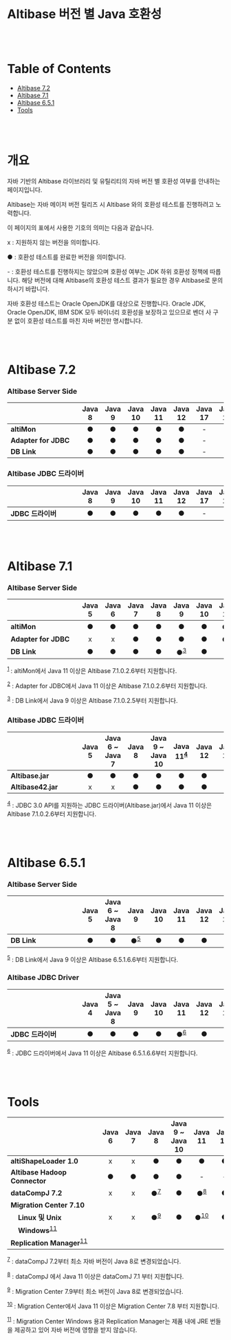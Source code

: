 # Altibase 버전 별 Java 호환성

<br/>

<br/>

# **Table of Contents** 

- [Altibase 7.2](#altibase-72)
- [Altibase 7.1](#altibase-71)
- [Altibase 6.5.1](#altibase-651)
- [Tools](#tools)

<br/>

<br/>

# 개요

자바 기반의 Altibase 라이브러리 및 유틸리티의 자바 버전 별 호환성 여부를 안내하는 페이지입니다. 

Altibase는 자바 메이저 버전 릴리즈 시 Altibase 와의 호환성 테스트를 진행하려고 노력합니다. 

이 페이지의 표에서 사용한 기호의 의미는 다음과 같습니다. 

x : 지원하지 않는 버전을 의미합니다.

● : 호환성 테스트를 완료한 버전을 의미합니다. 

\- : 호환성 테스트를 진행하지는 않았으며 호환성 여부는 JDK 하위 호환성 정책에 따릅니다. 해당 버전에 대해 Altibase의 호환성 테스트 결과가 필요한 경우 Altibase로 문의하시기 바랍니다. 

자바 호환성 테스트는 Oracle OpenJDK를 대상으로 진행합니다. Oracle JDK, Oracle OpenJDK, IBM SDK 모두 바이너리 호환성을 보장하고 있으므로 벤더 사 구분 없이 호환성 테스트를 마친 자바 버전만 명시합니다. 

<br/>

<br/>

# Altibase 7.2

### Altibase Server Side

| &nbsp;&nbsp;&nbsp;&nbsp;&nbsp;&nbsp;&nbsp;&nbsp;&nbsp;&nbsp;&nbsp;&nbsp;&nbsp;&nbsp;&nbsp;&nbsp;&nbsp;&nbsp;&nbsp;&nbsp;&nbsp;&nbsp;&nbsp;&nbsp;&nbsp;&nbsp;&nbsp;&nbsp;&nbsp;&nbsp;&nbsp;&nbsp;&nbsp;&nbsp;&nbsp; | Java 8 | Java 9 | Java 10 | Java 11 | Java 12 | Java 17 | Java 18 |
| ------------------------------------------------------------ | :----: | :----: | :-----: | :-----: | :-----: | :-----: | :-----: |
| **altiMon**                                                  |   ●    |   ●    |    ●    |    ●    |    ●    |    -    |    -    |
| **Adapter for JDBC**                                         |   ●    |   ●    |    ●    |    ●    |    ●    |    -    |    -    |
| **DB Link**                                                  |   ●    |   ●    |    ●    |    ●    |    ●    |    -    |    -    |

### Altibase JDBC 드라이버

| &nbsp;&nbsp;&nbsp;&nbsp;&nbsp;&nbsp;&nbsp;&nbsp;&nbsp;&nbsp;&nbsp;&nbsp;&nbsp;&nbsp;&nbsp;&nbsp;&nbsp;&nbsp;&nbsp;&nbsp;&nbsp;&nbsp;&nbsp;&nbsp;&nbsp;&nbsp;&nbsp;&nbsp;&nbsp;&nbsp;&nbsp;&nbsp;&nbsp;&nbsp;&nbsp; |  Java 8 | Java 9 | Java 10 | Java 11 | Java 12 | Java 17 | Java 18 |
| :----------------------------------------------------------- | :----------: | :----: | :-----: | :-----------: | :-----: | :-----------: | :-----: |
| **JDBC 드라이버**                                            |      ●       |   ●    |    ●    |       ●       |    ●    |       -       |    -    |

<br/>

<br/>

# Altibase 7.1

### Altibase Server Side

| &nbsp;&nbsp;&nbsp;&nbsp;&nbsp;&nbsp;&nbsp;&nbsp;&nbsp;&nbsp;&nbsp;&nbsp;&nbsp;&nbsp;&nbsp;&nbsp;&nbsp;&nbsp;&nbsp;&nbsp;&nbsp;&nbsp;&nbsp;&nbsp;&nbsp;&nbsp;&nbsp;&nbsp;&nbsp;&nbsp;&nbsp;&nbsp;&nbsp;&nbsp;&nbsp; |  Java 5 | Java 6 | Java 7 | Java 8 |               Java 9                | Java 10 |            Java 11            | Java 12 | Java 17 | Java 18 |
| ------------------------------------------------------------ | :-------------: | :----------: | :---------------------------------: | :-----: | :---------------------------------: | :-----: | :-----------: | :-----: | :-----: | :-----: |
| **altiMon**                                                  |        ●        |        ●        |        ●        |      ●       |                  ●                  |    ●    | ●<sup><u>[1](#footnote-1)</u></sup> |    ●    |       -       |    -    |
| **Adapter for JDBC** | x | x | ● | ● | ● | ● | ●<sup><u>[2](#footnote-2)</u></sup> | ● | - | - |
| **DB Link**                                                  |        ●        |        ●        |        ●        |      ●       | ●<sup><u>[3](#footnote-3)</u></sup> |    ●    |                  ●                  |    ●    |       -       |    -    |

<sup><a name="footnote-1"><u>1</u></a> </sup>: altiMon에서 Java 11 이상은 Altibase 7.1.0.2.6부터 지원합니다. 

<sup><a name="footnote-2"><u>2</u></a></sup> : Adapter for JDBC에서 Java 11 이상은 Altibase 7.1.0.2.6부터 지원합니다.

<sup><a name="footnote-3"><u>3</u></a></sup> : DB Link에서 Java 9 이상은 Altibase 7.1.0.2.5부터 지원합니다.

### Altibase JDBC 드라이버

| &nbsp;&nbsp;&nbsp;&nbsp;&nbsp;&nbsp;&nbsp;&nbsp;&nbsp;&nbsp;&nbsp;&nbsp;&nbsp;&nbsp;&nbsp;&nbsp;&nbsp;&nbsp;&nbsp;&nbsp;&nbsp;&nbsp;&nbsp;&nbsp;&nbsp;&nbsp;&nbsp;&nbsp;&nbsp;&nbsp;&nbsp;&nbsp;&nbsp;&nbsp;&nbsp; |  Java 5 | Java 6 ~ Java 7 | Java 8 | Java 9 ~ Java 10 | Java 11<sup><u>[4](#footnote-4)</u></sup> | Java 12 | Java 17 | Java 18 |
| :----------------------------------------------------------- | :-------------: | :----------: | :----: | :-----: | :-----: | :-----------: | :-----: | :----------------------------------------------------------- |
| **Altibase.jar**                                             |        ●        |        ●        |      ●       |   ●    |                        ●                        |    ●    |       -       |    -    |
| **Altibase42.jar**                                           | x | x |      ●       |   ●    |                        ●                        |    ●    |       -       |    -    |

<sup><a name="footnote-4"><u>4</u></a></sup> : JDBC 3.0 API를 지원하는 JDBC 드라이버(Altibase.jar)에서 Java 11 이상은 Altibase 7.1.0.2.6부터 지원합니다. 

<br/>

<br/>

# Altibase 6.5.1

### Altibase Server Side

| &nbsp;&nbsp;&nbsp;&nbsp;&nbsp;&nbsp;&nbsp;&nbsp;&nbsp;&nbsp;&nbsp;&nbsp;&nbsp;&nbsp;&nbsp;&nbsp;&nbsp;&nbsp;&nbsp;&nbsp;&nbsp;&nbsp;&nbsp;&nbsp;&nbsp;&nbsp;&nbsp;&nbsp;&nbsp;&nbsp;&nbsp;&nbsp;&nbsp;&nbsp;&nbsp; | Java 5 | Java 6 ~ Java 8 |               Java 9                | Java 10 | Java 11 | Java 12 | Java 17 | Java 18 |
| ------------------------------------------------------------ | :----: | :-------------: | :---------------------------------: | :-----: | :-----: | :-----: | :-----: | :-----: |
| **DB Link**                                                  |   ●    |        ●        | ●<sup><u>[5](#footnote-5)</u></sup> |    ●    |    ●    |    ●    |    -    |    -    |

<sup><a name="footnote-5"><u>5</u></a></sup> : DB Link에서 Java 9 이상은 Altibase 6.5.1.6.6부터 지원합니다. 

### Altibase JDBC Driver

| &nbsp;&nbsp;&nbsp;&nbsp;&nbsp;&nbsp;&nbsp;&nbsp;&nbsp;&nbsp;&nbsp;&nbsp;&nbsp;&nbsp;&nbsp;&nbsp;&nbsp;&nbsp;&nbsp;&nbsp;&nbsp;&nbsp;&nbsp;&nbsp;&nbsp;&nbsp;&nbsp;&nbsp;&nbsp;&nbsp;&nbsp;&nbsp;&nbsp;&nbsp;&nbsp; | **Java 4** | Java 5 ~  Java 8 | Java 9 | Java 10 |               Java 11               | Java 12 | Java 17 | Java 18 |
| ------------------------------------------------------------ | :--------: | :--------------: | :----: | :-----: | :---------------------------------: | :-----: | :-----: | :-----: |
| **JDBC 드라이버**                                            |     ●      |        ●         |   ●    |    ●    | ●<sup><u>[6](#footnote-6)</u></sup> |    ●    |    -    |    -    |

<sup><a name="footnote-6"><u>6</u></a></sup> : JDBC 드라이버에서 Java 11 이상은 Altibase 6.5.1.6.6부터 지원합니다. 

<br/>

<br/>

# Tools

| &nbsp;&nbsp;&nbsp;&nbsp;&nbsp;&nbsp;&nbsp;&nbsp;&nbsp;&nbsp;&nbsp;&nbsp;&nbsp;&nbsp;&nbsp;&nbsp;&nbsp;&nbsp;&nbsp;&nbsp;&nbsp;&nbsp;&nbsp;&nbsp;&nbsp;&nbsp;&nbsp;&nbsp;&nbsp;&nbsp;&nbsp;&nbsp;&nbsp;&nbsp;&nbsp;&nbsp;&nbsp;&nbsp;&nbsp;&nbsp;&nbsp;&nbsp;&nbsp;&nbsp;&nbsp;&nbsp; | Java 6 | Java 7 |               Java 8                | Java 9 ~ Java 10 |                Java 11                | Java 12 | Java 17 | Java 18 |
| ------------------------------------------------------------ | :----: | :----: | :---------------------------------: | :--------------: | :-----------------------------------: | :-----: | :-----: | :-----: |
| **altiShapeLoader 1.0**                                      |   x    |   x    |                  ●                  |        ●         |                   ●                   |    ●    |    -    |    ●    |
| **Altibase Hadoop Connector**                                |   ●    |   ●    |                  ●                  |        ●         |                   -                   |    -    |    -    |    -    |
| **dataCompJ 7.2**                                            |   x    |   x    | ●<sup><u>[7](#footnote-7)</u></sup> |        ●         |  ●<sup><u>[8](#footnote-8)</u></sup>  |    ●    |    -    |    ●    |
| **Migration Center 7.10**                                    |        |        |                                     |                  |                                       |         |         |         |
| &nbsp;&nbsp;&nbsp;&nbsp;**Linux 및 Unix**                    |   x    |   x    | ●<sup><u>[9](#footnote-9)</u></sup> |        ●         | ●<sup><u>[10](#footnote-10)</u></sup> |    ●    |    -    |    ●    |
| &nbsp;&nbsp;&nbsp;&nbsp;**Windows**<sup><u>[11](#footnote-11)</u></sup> |        |        |                                     |                  |                                       |         |         |         |
| **Replication Manager**<sup><u>[11](#footnote-11)</u></sup>  |        |        |                                     |                  |                                       |         |         |         |

<sup><a name="footnote-7"><u>7</u></a></sup> : dataCompJ 7.2부터 최소 자바 버전이 Java 8로 변경되었습니다.  

<sup><a name="footnote-8"><u>8</u></a></sup> : dataCompJ 에서 Java 11 이상은 dataComJ 7.1 부터 지원합니다.

<sup><a name="footnote-9"><u>9</u></a></sup> : Migration Center 7.9부터 최소 버전이 Java 8로 변경되었습니다.

<sup><a name="footnote-10"><u>10</u></a></sup> : Migration Center에서 Java 11 이상은 Migration Center 7.8 부터 지원합니다.

<sup><a name="footnote-11"><u>11</u></a></sup> : Migration Center Windows 용과 Replication Manager는 제품 내에 JRE 번들을 제공하고 있어 자바 버전에 영향을 받지 않습니다. 

